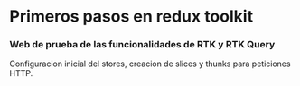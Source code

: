 # Primeros pasos en redux toolkit

### Web de prueba de las funcionalidades de RTK y RTK Query

Configuracion inicial del stores, creacion de slices y thunks para peticiones HTTP.